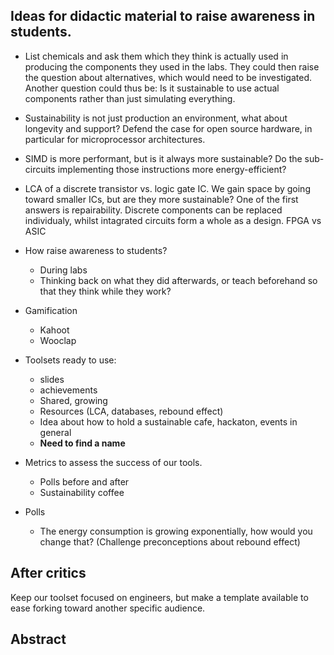 ## Ideas for didactic material to raise awareness in students.

- List chemicals and ask them which they think is actually used in producing the components they used in the labs.
They could then raise the question about alternatives, which would need to be investigated.
Another question could thus be: Is it sustainable to use actual components rather than just simulating everything.

- Sustainability is not just production an environment, what about longevity and support?
Defend the case for open source hardware, in particular for microprocessor architectures.

- SIMD is more performant, but is it always more sustainable? Do the sub-circuits implementing those instructions more energy-efficient?

- LCA of a discrete transistor vs. logic gate IC. We gain space by going toward smaller ICs, but are they more sustainable?
One of the first answers is repairability. Discrete components can be replaced individualy, whilst intagrated circuits form a whole as a design.
FPGA vs ASIC

- How raise awareness to students?
	- During labs
	- Thinking back on what they did afterwards, or teach beforehand so that they think while they work?

- Gamification
	- Kahoot
	- Wooclap

- Toolsets ready to use:
	- slides
	- achievements
	- Shared, growing
	- Resources (LCA, databases, rebound effect)
	- Idea about how to hold a sustainable cafe, hackaton, events in general
	- **Need to find a name**

- Metrics to assess the success of our tools.
	- Polls before and after
	- Sustainability coffee

- Polls
	- The energy consumption is growing exponentially, how would you change that? (Challenge preconceptions about rebound effect)

## After critics
Keep our toolset focused on engineers, but make a template available to ease forking toward another specific audience.


## Abstract


